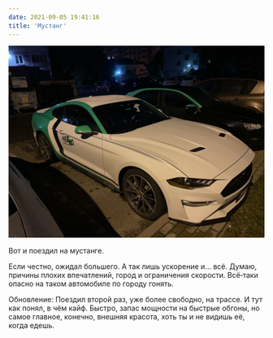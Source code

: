 ```yaml
---
date: 2021-09-05 19:41:16
title: 'Мустанг'
---
```


![А вот и конь.](IMG_1192.jpg)

Вот и поездил на мустанге.

Если честно, ожидал большего. А так лишь ускорение и… всё. Думаю, причины плохих впечатлений, город
и ограничения скорости. Всё‐таки опасно на таком автомобиле по городу гонять.

Обновление: Поездил второй раз, уже более свободно, на трассе. И тут как понял, в чём кайф. Быстро,
запас мощности на быстрые обгоны, но самое главное, конечно, внешняя красота, хоть ты и не видишь
её, когда едешь.
